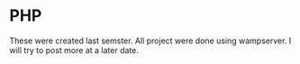 PHP
===
These were created last semster. All project were done using wampserver. I will try to post more at a later date.
